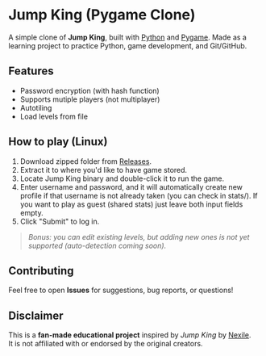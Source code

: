 # Jump King (Pygame Clone)

A simple clone of **Jump King**, built with [Python](https://www.python.org/) and [Pygame](https://www.pygame.org/). Made as a learning project to practice Python, game development, and Git/GitHub.

## Features
- Password encryption (with hash function)
- Supports mutiple players (not multiplayer)
- Autotiling
- Load levels from file

## How to play (Linux)
1. Download zipped folder from [Releases](https://github.com/tinkajob/jump-king/releases).
2. Extract it to where you'd like to have game stored.
3. Locate Jump King binary and double-click it to run the game.
4. Enter username and password, and it will automatically create new profile if that username is not already taken (you can check in stats/).
   If you want to play as guest (shared stats) just leave both input fields empty.
5. Click "Submit" to log in.

> *Bonus: you can edit existing levels, but adding new ones is not yet supported (auto-detection coming soon).*


## Contributing
Feel free to open **Issues** for suggestions, bug reports, or questions!

## Disclaimer
This is a **fan-made educational project** inspired by *Jump King* by [Nexile](https://www.nexile.se/).  
It is not affiliated with or endorsed by the original creators.
